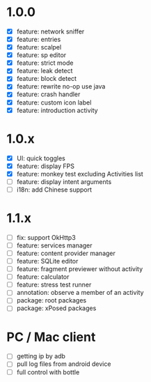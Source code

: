# 1.0.0
- [x] feature: network sniffer
- [x] feature: entries
- [x] feature: scalpel
- [x] feature: sp editor
- [x] feature: strict mode
- [x] feature: leak detect
- [x] feature: block detect
- [x] feature: rewrite no-op use java
- [x] feature: crash handler
- [x] feature: custom icon label
- [x] feature: introduction activity

# 1.0.x
- [x] UI: quick toggles
- [x] feature: display FPS
- [x] feature: monkey test excluding Activities list
- [ ] feature: display intent arguments
- [ ] i18n: add Chinese support

# 1.1.x
- [ ] fix: support OkHttp3
- [ ] feature: services manager
- [ ] feature: content provider manager
- [ ] feature: SQLite editor
- [ ] feature: fragment previewer without activity
- [ ] feature: calculator
- [ ] feature: stress test runner
- [ ] annotation: observe a member of an activity
- [ ] package: root packages
- [ ] package: xPosed packages

# PC / Mac client
- [ ] getting ip by adb
- [ ] pull log files from android device
- [ ] full control with bottle